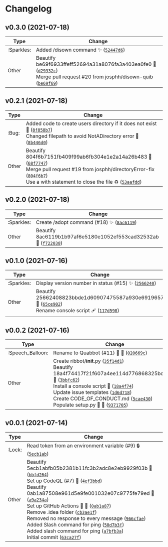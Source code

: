 # Changelog

<!--next-version-placeholder-->

## v0.3.0 (2021-07-18)
| Type | Change |
| --- | --- |
| :Sparkles: | Added /disown command :sparkles:  ([`52447d6`](https://github.com/josphh/quabbot/commit/52447d667543cf45d9311039faa9b3bc7159fbbe)) |
| Other | Beautify be69f6933ffeff52694a31a8076fa3a403ea0fe0 :art:  ([`d29332c`](https://github.com/josphh/quabbot/commit/d29332c39a763aaf6059a564714af4b2d1d0ff50))<br>Merge pull request #20 from josphh/disown-quib ([`be69f69`](https://github.com/josphh/quabbot/commit/be69f6933ffeff52694a31a8076fa3a403ea0fe0)) |

## v0.2.1 (2021-07-18)
| Type | Change |
| --- | --- |
| :Bug: | Added code to create users directory if it does not exist :bug:  ([`8f858b7`](https://github.com/josphh/quabbot/commit/8f858b76e12aeb7e9612a98f094d024b9c81691b))<br>Changed filepath to avoid NotADirectory error :bug:  ([`8b446d0`](https://github.com/josphh/quabbot/commit/8b446d0556ec85e07c7eb99d79204ba01b920dc1)) |
| Other | Beautify 804f6b7151fb409f99ab6fb304e1e2a14a26b483 :art:  ([`68f7747`](https://github.com/josphh/quabbot/commit/68f7747d21cc6613bdf1ea50e3981340c56a5860))<br>Merge pull request #19 from josphh/directoryError-fix ([`804f6b7`](https://github.com/josphh/quabbot/commit/804f6b7151fb409f99ab6fb304e1e2a14a26b483))<br>Use a with statement to close the file :recycle:  ([`53aafdd`](https://github.com/josphh/quabbot/commit/53aafddc14d83226493ad39dbcb81b3a81d34a7b)) |

## v0.2.0 (2021-07-18)
| Type | Change |
| --- | --- |
| :Sparkles: | Create /adopt command (#18) :sparkles: ([`8ac6119`](https://github.com/josphh/quabbot/commit/8ac6119b1b97af6e5180e1052ef553cad32532ab)) |
| Other | Beautify 8ac6119b1b97af6e5180e1052ef553cad32532ab :art:  ([`f722038`](https://github.com/josphh/quabbot/commit/f722038770de0230b1adf4a115f041959e6a46c3)) |

## v0.1.0 (2021-07-16)
| Type | Change |
| --- | --- |
| :Sparkles: | Display version number in status (#15) :sparkles: ([`2566240`](https://github.com/josphh/quabbot/commit/25662408823bbde1d60907475587a930e6919657)) |
| Other | Beautify 25662408823bbde1d60907475587a930e6919657 :art:  ([`65ce902`](https://github.com/josphh/quabbot/commit/65ce902c96afbad1d075a4369d6c0842ebf76604))<br>Rename console script :adhesive_bandage:  ([`117d598`](https://github.com/josphh/quabbot/commit/117d598359c0544039e1336b8e968cbd4121980c)) |

## v0.0.2 (2021-07-16)
| Type | Change |
| --- | --- |
| :Speech_Balloon: | Rename to Quabbot (#11) :speech_balloon: :wrench: ([`020669c`](https://github.com/josphh/quabbot/commit/020669c6c5dd789f760e8ac9edf3f72bfc216386)) |
| Other | Create ribbot/__init__.py  ([`35f14d1`](https://github.com/josphh/quabbot/commit/35f14d1d46de19145ef225b1f98dd0b14d2c0161))<br>Beautify 18a4f74417f21f607a4ee114d776868325bddb46 :art:  ([`3bbfc62`](https://github.com/josphh/quabbot/commit/3bbfc628f7d958e8fee3cba44e9da45038ccfc7d))<br>Install a console script :hammer: ([`18a4f74`](https://github.com/josphh/quabbot/commit/18a4f74417f21f607a4ee114d776868325bddb46))<br>Update issue templates ([`1d6d718`](https://github.com/josphh/quabbot/commit/1d6d71840316f8685dc62d11d554469a7d63d357))<br>Create CODE_OF_CONDUCT.md ([`5cae430`](https://github.com/josphh/quabbot/commit/5cae430e9d5892ca80c732a4755fe3728f539b5e))<br>Populate setup.py :green_heart: :hammer:  ([`9371705`](https://github.com/josphh/quabbot/commit/93717054a95ab54e0e75ffee08ff9f600c1f3aaa)) |

## v0.0.1 (2021-07-14)
| Type | Change |
| --- | --- |
| :Lock: | Read token from an environment variable (#9) :lock: ([`5ecb1ab`](https://github.com/josphh/ribbot/commit/5ecb1abfb05b2381b11fc3b2adc8e2eb9929f03b)) |
| Other | Beautify 5ecb1abfb05b2381b11fc3b2adc8e2eb9929f03b :art:  ([`bbfd264`](https://github.com/josphh/ribbot/commit/bbfd2649b08838019f7dd2776a5d0e111eba1981))<br>Set up CodeQL (#7) :construction_worker: ([`4ef3bbd`](https://github.com/josphh/ribbot/commit/4ef3bbd583cbfe29ff0e3b2b5a257f96a59c9abe))<br>Beautify 0ab1a87508e961d5e9fe001032e07c9775fe79ed :art:  ([`a9a234a`](https://github.com/josphh/ribbot/commit/a9a234aba6ea89fecbd5dc843be68cfcb7a73604))<br>Set up GitHub Actions :wrench: :construction_worker: ([`0ab1a87`](https://github.com/josphh/ribbot/commit/0ab1a87508e961d5e9fe001032e07c9775fe79ed))<br>Remove .idea folder ([`cb3ae1f`](https://github.com/josphh/ribbot/commit/cb3ae1fcb60d5a1a9a19f80e2456788609d6fe52))<br>Removed no response to every message  ([`966cfae`](https://github.com/josphh/ribbot/commit/966cfae639b0d2beb77c69cb7ef69210d857b2a0))<br>Added Slash command for ping  ([`50d7b3f`](https://github.com/josphh/ribbot/commit/50d7b3fbf9426131f7a84e0249b5ca04367f8048))<br>Added slash command for ping  ([`a7bfb3a`](https://github.com/josphh/ribbot/commit/a7bfb3a09cd7edb81c4452ee9e8b81b339871d50))<br>Initial commit ([`63ca27f`](https://github.com/josphh/ribbot/commit/63ca27f5d90629b8679a38d4d175b0dae927e0a3)) |
